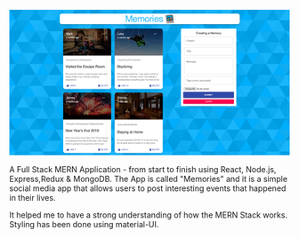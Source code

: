 ![Share Memories](https://github.com/AVerma475/Share-Memories/blob/main/Share%20-%20Memories/client/public/Memories.png)


A Full Stack MERN Application - from start to finish using React, Node.js, Express,Redux & MongoDB. The App is called "Memories" and it is a simple social media app that allows users to post interesting events that happened in their lives.

It helped me to have a strong understanding of how the MERN Stack works. Styling has been done using material-UI.
